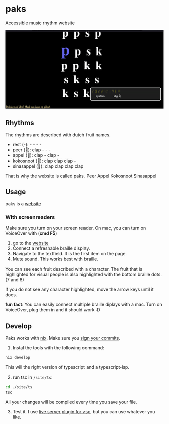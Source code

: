# paks
Accessible music rhythm website

![paks demonstration with braille](./images/PaksWithBrailleDemonstration.gif)

## Rhythms

The rhythms are described with dutch fruit names.

- rest (-): - - - -
- peer (🍐): clap - - -
- appel (🍎):  clap - clap -
- kokosnoot (🥥): clap clap clap -
- sinasappel (🍊): clap clap clap clap

That is why the website is called paks. Peer Appel Kokosnoot Sinasappel

## Usage

paks is a [website](https://paks.pruijs.net)

### With screenreaders

Make sure you turn on your screen reader.
On mac, you can turn on VoiceOver with (**cmd F5**)

1. go to the [website](https://paks.pruijs.net)
2. Connect a refreshable braille display.
3. Navigate to the textfield. It is the first item on the page.
4. Mute sound. This works best with braille.

You can see each fruit described with a character.
The fruit that is highlighted for visual people is also highlighted with the bottom braille dots. (7 and 8)

If you do not see any character highlighted, move the arrow keys until it does.

**fun fact**: You can easily connect multiple braille diplays with a mac. Turn on VoiceOver, plug them in and it should work :D

## Develop

Paks works with [nix](https://nixos.org). Make sure you [sign your commits](https://docs.github.com/en/authentication/managing-commit-signature-verification/signing-commits).

1. Instal the tools with the following command:

``` bash
nix develop
```

This will the right version of typescript and a typescript-lsp.

2. run tsc in ```/site/ts```:
``` bash
cd ./site/ts
tsc
```

All your changes will be compiled every time you save your file.

3. Test it. I use [live server plugin for vsc](https://marketplace.visualstudio.com/items?itemName=ritwickdey.LiveServer), but you can use whatever you like.




    
